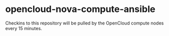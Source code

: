 # opencloud-nova-compute-ansible

Checkins to this repository will be pulled by the OpenCloud compute nodes every 15 minutes.
